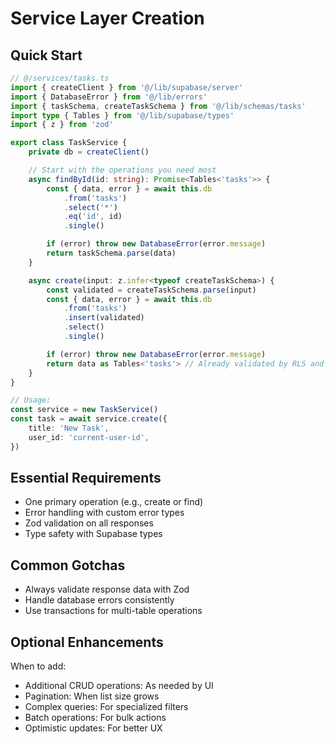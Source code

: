 # Service Layer Creation

## Quick Start

```typescript
// @/services/tasks.ts
import { createClient } from '@/lib/supabase/server'
import { DatabaseError } from '@/lib/errors'
import { taskSchema, createTaskSchema } from '@/lib/schemas/tasks'
import type { Tables } from '@/lib/supabase/types'
import { z } from 'zod'

export class TaskService {
    private db = createClient()

    // Start with the operations you need most
    async findById(id: string): Promise<Tables<'tasks'>> {
        const { data, error } = await this.db
            .from('tasks')
            .select('*')
            .eq('id', id)
            .single()

        if (error) throw new DatabaseError(error.message)
        return taskSchema.parse(data)
    }

    async create(input: z.infer<typeof createTaskSchema>) {
        const validated = createTaskSchema.parse(input)
        const { data, error } = await this.db
            .from('tasks')
            .insert(validated)
            .select()
            .single()

        if (error) throw new DatabaseError(error.message)
        return data as Tables<'tasks'> // Already validated by RLS and schema
    }
}

// Usage:
const service = new TaskService()
const task = await service.create({
    title: 'New Task',
    user_id: 'current-user-id',
})
```

## Essential Requirements

- One primary operation (e.g., create or find)
- Error handling with custom error types
- Zod validation on all responses
- Type safety with Supabase types

## Common Gotchas

- Always validate response data with Zod
- Handle database errors consistently
- Use transactions for multi-table operations

## Optional Enhancements

When to add:

- Additional CRUD operations: As needed by UI
- Pagination: When list size grows
- Complex queries: For specialized filters
- Batch operations: For bulk actions
- Optimistic updates: For better UX

